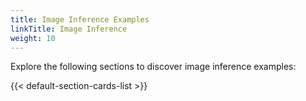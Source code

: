 ```yaml
---
title: Image Inference Examples
linkTitle: Image Inference
weight: 10
---
```


Explore the following sections to discover image inference examples:

<!--more-->

{{< default-section-cards-list >}}
